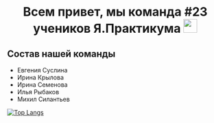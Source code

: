 <h1 align="center">Всем привет, мы команда #23 учеников Я.Практикума </a> <img src="https://simpleicons.org/icons/react.svg" height="32" color="#fff"/></h1>

## Состав нашей команды
- Евгения Суслина
- Ирина Крылова
- Ирина Семенова
- Илья Рыбаков
- Михил Силантьев

[![Top Langs](https://github-readme-stats.vercel.app/api/top-langs/?username=ITMO-praktikum)](https://github.com/ITMO-praktikum/github-readme-stats)